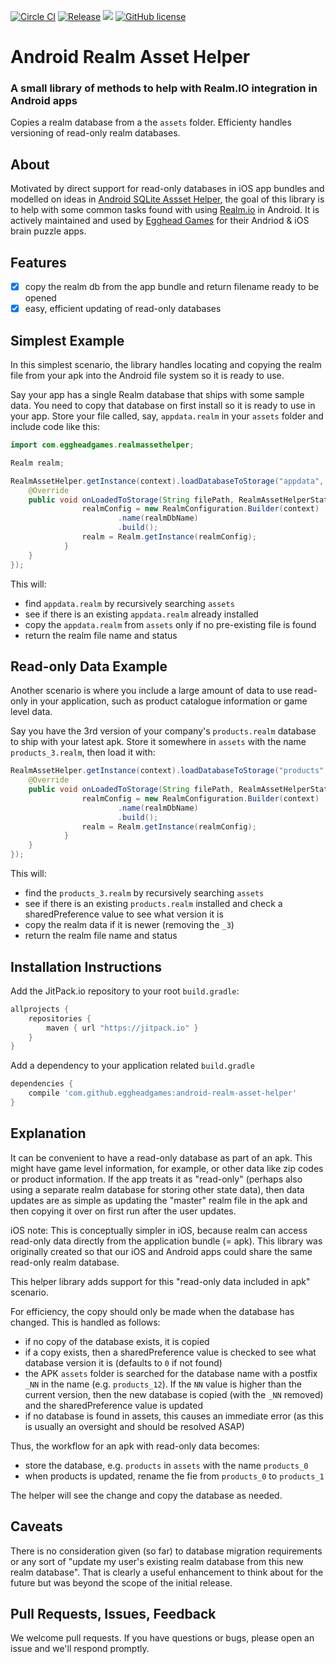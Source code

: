 [![Circle CI](https://circleci.com/gh/eggheadgames/android-realm-asset-helper.svg?style=svg)](https://circleci.com/gh/eggheadgames/android-realm-asset-helper)
[![Release](https://jitpack.io/v/eggheadgames/android-realm-asset-helper.svg)](https://jitpack.io/#eggheadgames/android-realm-asset-helper)
<a target="_blank" href="https://android-arsenal.com/api?level=15"><img src="https://img.shields.io/badge/API-15%2B-orange.svg"></a>
[![GitHub license](https://img.shields.io/badge/license-MIT-lightgrey.svg)](https://github.com/eggheadgames/android-realm-asset-helper/blob/master/LICENSE)


# Android Realm Asset Helper

### A small library of methods to help with Realm.IO integration in Android apps

Copies a realm database from a the `assets` folder. Efficienty handles versioning of read-only realm databases.

## About

Motivated by direct support for read-only databases in iOS app bundles and modelled on ideas in [Android SQLite Assset Helper](https://github.com/jgilfelt/android-sqlite-asset-helper), the goal of this library is to help with some common tasks found with using [Realm.io](https://realm.io) in Android. 
It is actively maintained and used by [Egghead Games](http://eggheadgames.com) for their Andriod & iOS brain puzzle apps.

## Features
 - [x] copy the realm db from the app bundle and return filename ready to be opened
 - [x] easy, efficient updating of read-only databases

## Simplest Example

In this simplest scenario, the library handles locating and copying the realm file from your apk into the Android file system so it is ready to use.

Say your app has a single Realm database that ships with some sample data. You need to copy that database on first install so it is ready to use in your app. Store your file called, say, `appdata.realm` in your `assets` folder and include code like this:

```java
import com.eggheadgames.realmassethelper;

Realm realm;

RealmAssetHelper.getInstance(context).loadDatabaseToStorage("appdata", new IRealmAssetHelperStorageListener() {
    @Override
    public void onLoadedToStorage(String filePath, RealmAssetHelperStatus status) {
                realmConfig = new RealmConfiguration.Builder(context)
                        .name(realmDbName)
                        .build();
                realm = Realm.getInstance(realmConfig);
            }
    }
});
```
This will:

 * find `appdata.realm` by recursively searching `assets`
 * see if there is an existing `appdata.realm` already installed
 * copy the `appdata.realm` from `assets` only if no pre-existing file is found
 * return the realm file name and status

## Read-only Data Example

Another scenario is where you include a large amount of data to use read-only in your application, such as product catalogue information or game level data.

Say you have the 3rd version of your company's `products.realm` database to ship with your latest apk. 
Store it somewhere in `assets` with the name `products_3.realm`, then load it with:

```java
RealmAssetHelper.getInstance(context).loadDatabaseToStorage("products", new IRealmAssetHelperStorageListener() {
    @Override
    public void onLoadedToStorage(String filePath, RealmAssetHelperStatus status) {
                realmConfig = new RealmConfiguration.Builder(context)
                        .name(realmDbName)
                        .build();
                realm = Realm.getInstance(realmConfig);
            }
    }
});
```

This will:

 * find the `products_3.realm` by recursively searching `assets`
 * see if there is an existing `products.realm` installed and check a sharedPreference value to see what version it is
 * copy the realm data if it is newer (removing the `_3`)
 * return the realm file name and status

## Installation Instructions

Add the JitPack.io repository to your root `build.gradle`:

```gradle
allprojects {
    repositories {
        maven { url "https://jitpack.io" }
    }
}
```

Add a dependency to your application related `build.gradle`

```gradle
dependencies {
    compile 'com.github.eggheadgames:android-realm-asset-helper'
}
```

## Explanation

It can be convenient to have a read-only database as part of an apk. This might have game level information, for example, or other data like zip codes or product information. If the app treats it as "read-only" (perhaps also using a separate realm database for storing other state data), then data updates are as simple as updating the "master" realm file in the apk and then copying it over on first run after the user updates.

iOS note: This is conceptually simpler in iOS, because realm can access read-only data directly from the application bundle (= apk). This library was originally created so that our iOS and Android apps could share the same read-only realm database.

This helper library adds support for this "read-only data included in apk" scenario.

For efficiency, the copy should only be made when the database has changed. This is handled as follows:

 * if no copy of the database exists, it is copied
 * if a copy exists, then a sharedPreference value is checked to see what database version it is (defaults to `0` if not found)
 * the APK `assets` folder is searched for the database name with a postfix `_NN` in the name (e.g. `products_12`). If the `NN` value is higher than the current version, then the new database is copied (with the `_NN` removed) and the sharedPreference value is updated
 * if no database is found in assets, this causes an immediate error (as this is usually an oversight and should be resolved ASAP)

Thus, the workflow for an apk with read-only data becomes:

 * store the database, e.g. `products` in `assets` with the name `products_0`
 * when products is updated, rename the fie from `products_0` to `products_1`

The helper will see the change and copy the database as needed.

## Caveats

There is no consideration given (so far) to database migration requirements or any sort of "update my user's existing realm database from this new realm database". That is clearly a useful enhancement to think about for the future but was beyond the scope of the initial release.

## Pull Requests, Issues, Feedback

We welcome pull requests. If you have questions or bugs, please open an issue and we'll respond promptly.
